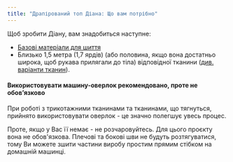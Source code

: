 ```yaml
---
title: "Драпірований топ Діана: Що вам потрібно"
---
```


Щоб зробити Діану, вам знадобиться наступне:

- [Базові матеріали для шиття](/docs/sewing/basic-sewing-supplies)
- Близько 1,5 метра (1,7 ярдів) (або половина, якщо вона достатньо широка, щоб рукава прилягали до тіла) відповідної тканини ([див. варіанти тканин](/docs/designs/diana/fabric)).

<Note>

#### Використовувати машину-оверлок рекомендовано, проте не обов’язково

При роботі з трикотажними тканинами та тканинами, що тягнуться, прийнято використовувати оверлок - це значно полегшує увесь процес.

Проте, якщо у Вас її немає - не розчаровуйтесь. Для цього проєкту вона не обов'язкова.
Плечові та бокові шви не будуть розтягуватися, тому Ви можете зшити частини виробу простим прямим стібком на домашній машинці.

</Note>
